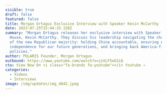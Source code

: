 ```yaml
---
visible: true
draft: false
featured: false
title: Morgan Ortagus Exclusive Interview with Speaker Kevin McCarthy
date: 2023-07-25T15:44:33.158Z
summary: "Morgan Ortagus releases her exclusive interview with Speaker of the
  House, Kevin McCarthy. They discuss his leadership navigating the challenges
  of the new Republican majority: holding China accountable, ensuring American
  independence for our future generations, and bringing back America-first
  policies."
author: POLARIS Founder, Morgan Ortagus
outbound: https://www.youtube.com/watch?v=jsVLF5oGSiQ
cta: View Now On <i class="fa-brands fa-youtube"></i> Youtube →
categories:
  - Videos
  - Interviews
image: /img/updates/img_4842.jpeg
---
```

